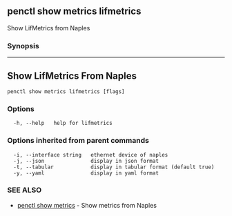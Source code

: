 ## penctl show metrics lifmetrics

Show LifMetrics from Naples

### Synopsis



---------------------------------
 Show LifMetrics From Naples 
---------------------------------


```
penctl show metrics lifmetrics [flags]
```

### Options

```
  -h, --help   help for lifmetrics
```

### Options inherited from parent commands

```
  -i, --interface string   ethernet device of naples
  -j, --json               display in json format
  -t, --tabular            display in tabular format (default true)
  -y, --yaml               display in yaml format
```

### SEE ALSO
* [penctl show metrics](penctl_show_metrics.md)	 - Show metrics from Naples


